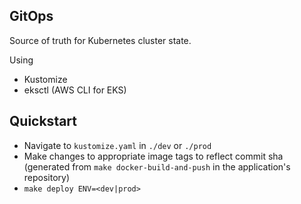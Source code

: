 GitOps
------

Source of truth for Kubernetes cluster state.

Using 

  * Kustomize
  * eksctl (AWS CLI for EKS)

## Quickstart

  * Navigate to `kustomize.yaml` in `./dev` or `./prod`
  * Make changes to appropriate image tags to reflect commit sha (generated from `make docker-build-and-push` in the application's repository)
  * `make deploy ENV=<dev|prod>`

